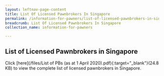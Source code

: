 ```yaml
---
layout: leftnav-page-content
title: List Of Licensed Pawnbrokers In Singapore
permalink: /information-for-pawners/list-of-licensed-pawnbrokers-in-singapore/
breadcrumb: List Of Licensed Pawnbrokers In Singapore
collection_name: information-for-pawners

---
```


List of Licensed Pawnbrokers in Singapore
---
Click [here](/files/List of PBs (as at 1 April 2020).pdf){:target="_blank"}(24.8 KB) to view the complete list of licensed pawnbrokers in Singapore.

